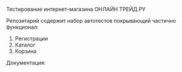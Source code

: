Тестирование интернет-магазина ОНЛАЙН ТРЕЙД.РУ

Репозитарий содержит набор автотестов покрывающий частично функционал:

1. Регистрации
2. Каталог
3. Корзина

Документация:
